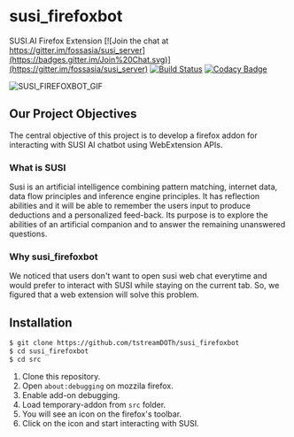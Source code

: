 # susi_firefoxbot

SUSI.AI Firefox Extension
[![Join the chat at https://gitter.im/fossasia/susi_server](https://badges.gitter.im/Join%20Chat.svg)](https://gitter.im/fossasia/susi_server)
[![Build Status](https://travis-ci.org/fossasia/susi_firefoxbot.svg?branch=master)](https://travis-ci.org/fossasia/susi_firefoxbot)
[![Codacy Badge](https://api.codacy.com/project/badge/Grade/db948e1eb4b2457386ba80388e8390cf)](https://www.codacy.com/app/fossasia/susi_firefoxbot?utm_source=github.com&utm_medium=referral&utm_content=fossasia/susi_firefoxbot&utm_campaign=badger)

![SUSI_FIREFOXBOT_GIF](https://github.com/fossasia/susi_firefoxbot/blob/master/susi_firefoxbot.gif)

## Our Project Objectives

The central objective of this project is to develop a firefox addon for interacting with SUSI AI chatbot using WebExtension APIs.

### What is SUSI

Susi is an artificial intelligence combining pattern matching, internet data, data flow principles and inference engine principles. It has reflection abilities and it will be able to remember the users input to produce deductions and a personalized feed-back. Its purpose is to explore the abilities of an artificial companion and to answer the remaining unanswered questions.

### Why susi_firefoxbot

We noticed that users don't want to open susi web chat everytime and would prefer to interact with SUSI while staying on the current tab. So, we figured that a web extension will solve this problem.

## Installation

```sh
$ git clone https://github.com/tstreamDOTh/susi_firefoxbot
$ cd susi_firefoxbot
$ cd src
```

1. Clone this repository.
2. Open `about:debugging` on mozzila firefox.
3. Enable add-on debugging.
4. Load temporary-addon from `src` folder.
5. You will see an icon on the firefox's toolbar.
6. Click on the icon and start interacting with SUSI.

